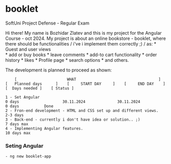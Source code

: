 # booklet
SoftUni Project Defense - Regular Exam

Hi there! My name is Bozhidar Zlatev and this is my project for the Angular Course - oct 2024.
My project is about an online bookstore - booklet, where there should be functionalities / i've i implement them correctly ;) / as:
    * Guest and user views    
    * add or buy books
    * leave comments 
    * add-to cart functionality
    * order history
    * likes
    * Profile page
    * search options
    * and others.

The development is planned to proceed as shown:

        [                      WHAT                                    ]    [   Planned days      ]    [     START DAY     ]    [     END DAY    ]     [  Days needed ]    [ Status ]

    1 - Set Angular                                                                0 days                   30.11.2024              30.11.2024               0 days           Done
    2 - Fron-end development - HTML and CSS set up and different views.            2-3 days
    3 - Back-end - currently i don't have idea or solution.. ;)                    7 days max
    4 - Implementing Angular features.                                             10 days max



### Seting Angular
    - ng new booklet-app 
    

